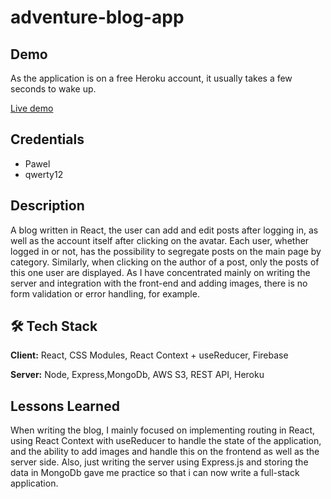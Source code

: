 # adventure-blog-app

## Demo
As the application is on a free Heroku account, it usually takes a few seconds to wake up.

[Live demo](https://adventure-blog-app.web.app/)

## Credentials
- Pawel
- qwerty12


## Description
A blog written in React, the user can add and edit posts after logging in, as well as the account itself after clicking on the avatar. Each user, whether logged in or not, has the possibility to segregate posts on the main page by category. Similarly, when clicking on the author of a post, only the posts of this one user are displayed. As I have concentrated mainly on writing the server and integration with the front-end and adding images, there is no form validation or error handling, for example. 

## 🛠 Tech Stack

**Client:** React, CSS Modules, React Context + useReducer, Firebase

**Server:** Node, Express,MongoDb, AWS S3, REST API, Heroku 

## Lessons Learned
When writing the blog, I mainly focused on implementing routing in React, using React Context with useReducer to handle the state of the application, and the ability to add images and handle this on the frontend as well as the server side. Also, just writing the server using Express.js and storing the data in MongoDb gave me practice so that i can now write a full-stack application. 

